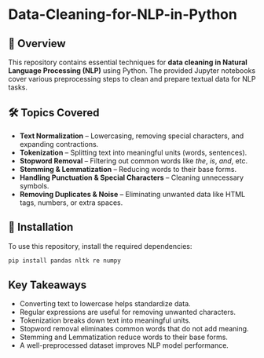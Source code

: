 # Data-Cleaning-for-NLP-in-Python

## 📌 Overview
This repository contains essential techniques for **data cleaning in Natural Language Processing (NLP)** using Python. The provided Jupyter notebooks cover various preprocessing steps to clean and prepare textual data for NLP tasks.

## 🛠 Topics Covered
- **Text Normalization** – Lowercasing, removing special characters, and expanding contractions.  
- **Tokenization** – Splitting text into meaningful units (words, sentences).  
- **Stopword Removal** – Filtering out common words like *the*, *is*, *and*, etc.  
- **Stemming & Lemmatization** – Reducing words to their base forms.  
- **Handling Punctuation & Special Characters** – Cleaning unnecessary symbols.  
- **Removing Duplicates & Noise** – Eliminating unwanted data like HTML tags, numbers, or extra spaces.  

## 🔧 Installation
To use this repository, install the required dependencies:

```sh
pip install pandas nltk re numpy
```

## Key Takeaways
- Converting text to lowercase helps standardize data.
- Regular expressions are useful for removing unwanted characters.
- Tokenization breaks down text into meaningful units.
- Stopword removal eliminates common words that do not add meaning.
- Stemming and Lemmatization reduce words to their base forms.
- A well-preprocessed dataset improves NLP model performance.
